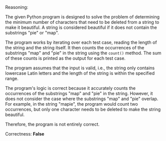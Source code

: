 Reasoning:

The given Python program is designed to solve the problem of determining the minimum number of characters that need to be deleted from a string to make it beautiful. A string is considered beautiful if it does not contain the substrings "pie" or "map".

The program works by iterating over each test case, reading the length of the string and the string itself. It then counts the occurrences of the substrings "map" and "pie" in the string using the `count()` method. The sum of these counts is printed as the output for each test case.

The program assumes that the input is valid, i.e., the string only contains lowercase Latin letters and the length of the string is within the specified range.

The program's logic is correct because it accurately counts the occurrences of the substrings "map" and "pie" in the string. However, it does not consider the case where the substrings "map" and "pie" overlap. For example, in the string "mapie", the program would count two occurrences, but only one character needs to be deleted to make the string beautiful.

Therefore, the program is not entirely correct.

Correctness: **False**